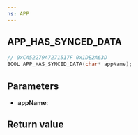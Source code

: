 ```yaml
---
ns: APP
---
```

## APP_HAS_SYNCED_DATA

```c
// 0xCA52279A7271517F 0x1DE2A63D
BOOL APP_HAS_SYNCED_DATA(char* appName);
```


## Parameters
* **appName**: 

## Return value
